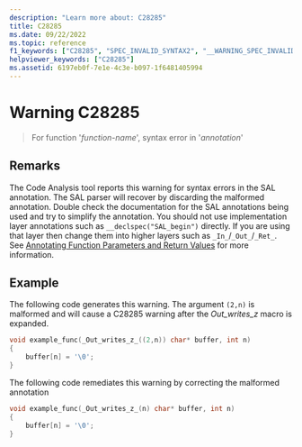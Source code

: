 ```yaml
---
description: "Learn more about: C28285"
title: C28285
ms.date: 09/22/2022
ms.topic: reference
f1_keywords: ["C28285", "SPEC_INVALID_SYNTAX2", "__WARNING_SPEC_INVALID_SYNTAX2"]
helpviewer_keywords: ["C28285"]
ms.assetid: 6197eb0f-7e1e-4c3e-b097-1f6481405994
---
```

# Warning C28285

> For function '*function-name*', syntax error in '*annotation*'

## Remarks

The Code Analysis tool reports this warning for syntax errors in the SAL annotation. The SAL parser will recover by discarding the malformed annotation. Double check the documentation for the SAL annotations being used and try to simplify the annotation. You should not use implementation layer annotations such as `__declspec("SAL_begin")` directly. If you are using that layer then change them into higher layers such as `_In_`/`_Out_`/`_Ret_`.  See [Annotating Function Parameters and Return Values](annotating-function-parameters-and-return-values.md) for more information.

## Example

The following code generates this warning. The argument `(2,n)` is malformed and will cause a C28285 warning after the _Out_writes_z_ macro is expanded.

```cpp
void example_func(_Out_writes_z_((2,n)) char* buffer, int n)
{
    buffer[n] = '\0';
}
```

The following code remediates this warning by correcting the malformed annotation

```cpp
void example_func(_Out_writes_z_(n) char* buffer, int n)
{
    buffer[n] = '\0';
}
```

